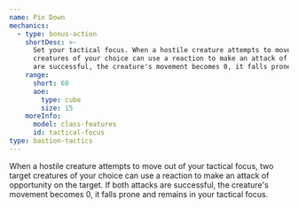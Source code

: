 ```yaml
---
name: Pin Down
mechanics:
  - type: bonus-action
    shortDesc: >-
      Set your tactical focus. When a hostile creature attempts to move out of your tactical focus, two target
      creatures of your choice can use a reaction to make an attack of opportunity on the target. If both attacks
      are successful, the creature's movement becomes 0, it falls prone and remains in your tactical focus.
    range:
      short: 60
      aoe:
        type: cube
        size: 15
    moreInfo:
      model: class-features
      id: tactical-focus
type: bastion-tactics
---
```

When a hostile creature attempts to move out of your tactical focus, two target creatures of your choice can use
a reaction to make an attack of opportunity on the target. If both attacks are successful, the creature's movement becomes
0, it falls prone and remains in your tactical focus.
